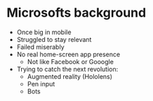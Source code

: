 # Microsofts background

- Once big in mobile
- Struggled to stay relevant
- Failed miserably
- No real home-screen app presence
   - Not like Facebook or Gooogle
- Trying to catch the next revolution:
   - Augmented reality (Hololens)
   - Pen input
   - Bots
